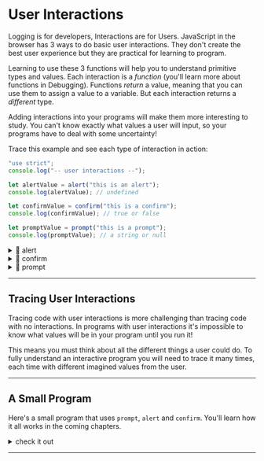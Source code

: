 # User Interactions

Logging is for developers, Interactions are for Users. JavaScript in the browser
has 3 ways to do basic user interactions. They don't create the best user
experience but they are practical for learning to program.

Learning to use these 3 functions will help you to understand primitive types
and values. Each interaction is a _function_ (you'll learn more about functions
in Debugging). Functions _return_ a value, meaning that you can use them to
assign a value to a variable. But each interaction returns a _different_ type.

Adding interactions into your programs will make them more interesting to study.
You can't know exactly what values a user will input, so your programs have to
deal with some uncertainty!

Trace this example and see each type of interaction in action:

```js
"use strict";
console.log("-- user interactions --");

let alertValue = alert("this is an alert");
console.log(alertValue); // undefined

let confirmValue = confirm("this is a confirm");
console.log(confirmValue); // true or false

let promptValue = prompt("this is a prompt");
console.log(promptValue); // a string or null
```

<details>
<summary>🥚 alert</summary>

```js
"use strict";
console.log("-- alert --");
// alert: displays a message to the user
//  the user can only read the message, they can't input anything to your program
let alerted = alert("pancakes");

// alert will always return undefined, no matter what
console.log(alerted); // undefined
console.log(typeof alerted); // 'undefined'
```

</details>
<details>
<summary>🥚 confirm</summary>

```js
"use strict";
console.log("-- confirm --");
// confirm: display a message and ask the user to say "yes" or "no"

// run this example a few times with your console open. what happens if you:
//  click "ok"?
//  click "cancel"?
//  press the "enter" key on your keyboard?
//  pres the "esc" key on your keyboard?
let confirmed = confirm("want some pancakes?");

// confirm will always return a boolean value:
//  true if the user clicks ok
//  false if the user clicks cancel
console.log(confirmed); // true or false
console.log(typeof confirmed); // 'boolean'
```

</details>
<details>
<summary>🥚 prompt</summary>

```js
"use strict";
console.log("-- prompt --");

// prompt: display a message and allow the user to input some text

// run this example a few times in the console. what happens if you:
//  type something -> click "cancel" or press the "esc" key
//  type something -> click "ok" or press the "enter" key
//  do not type anything -> click "cancel" or press the "esc" key
//  do not type anything -> click "ok" or press the "enter" key
let prompted = prompt("what is your favorite kind of pancake");

// prompt will either return a string or null
//  null: if the user clicks "cancel" or presses the "esc" key
//  string: if the user clicks "ok" or uses the "enter" key
//    it doesn't matter if the user types anything or not!
//    if they type nothing, prompt returns an empty string
console.log(prompted); // the user's text or null
console.log(typeof prompted); // 'string' or 'object'
```

</details>

---

## Tracing User Interactions

Tracing code with user interactions is more challenging than tracing code with
no interactions. In programs with user interactions it's impossible to know what
values will be in your program until you run it!

This means you must think about all the different things a user could do. To
fully understand an interactive program you will need to trace it many times,
each time with different imagined values from the user.

---

## A Small Program

Here's a small program that uses `prompt`, `alert` and `confirm`. You'll learn
how it all works in the coming chapters.

<details>
<summary>check it out</summary>

```js
"use strict";
console.log("-- user interactions --");

let input = null;
while (input === null) {
  input = prompt("enter something");
}

let didConfirm = confirm('is this correct?\n\n "' + input + '"');
if (didConfirm) {
  alert("yes!");
} else {
  alert("no :(");
}
```

</details>

---

##
